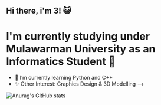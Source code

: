 ## Hi there, i'm 3! 😺
# I'm currently studying under Mulawarman University as an Informatics Student 💫

- 🌱 I’m currently learning Python and C++
- ✨ Other Interest: Graphics Design & 3D Modelling
-->

![Anurag's GitHub stats](https://github-readme-stats.vercel.app/api?username=3yakhansa&show_icons=true&theme=merko)
